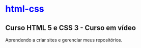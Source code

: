 <!DOCTYPE html>
<html lang="pt-br">
<head>
    <meta charset="UTF-8">
    <meta name="viewport" content="width=device-width, initial-scale=1.0">
    <title>Meu primeiro exercício</title>
</head>
<body>
    <h1 style="color: blue;">html-css</h1>
    <h2>Curso HTML 5 e CSS 3 - Curso em vídeo</h2>
    <p>Aprendendo a criar sites e gerenciar meus repositórios.</p>
</body>
</html>
 
